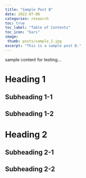 ```yaml
---
title: "Sample Post B"
date: 2022-07-06
categories: research
toc: true
toc_label: "Table of Contents"
toc_icon: "bars"
image: 
 thumb: posts/sample_1.jpg
excerpt: "This is a sample post B."
---
```


sample content for testing...

# Heading 1
## Subheading 1-1
## Subheading 1-2

# Heading 2
## Subheading 2-1
## Subheading 2-2